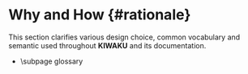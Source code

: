 Why and How {#rationale}
===========

This section clarifies various design choice, common vocabulary and semantic used throughout
**KIWAKU** and its documentation.

- \subpage glossary
